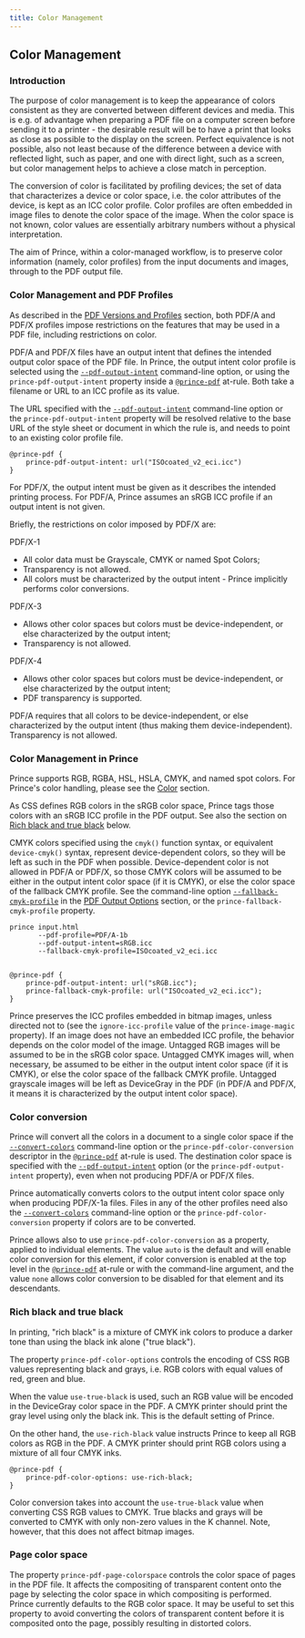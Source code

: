 ```yaml
---
title: Color Management
---
```


Color Management
----------------

### Introduction

The purpose of color management is to keep the appearance of colors consistent as they are converted between different devices and media. This is e.g. of advantage when preparing a PDF file on a computer screen before sending it to a printer - the desirable result will be to have a print that looks as close as possible to the display on the screen. Perfect equivalence is not possible, also not least because of the difference between a device with reflected light, such as paper, and one with direct light, such as a screen, but color management helps to achieve a close match in perception.

The conversion of color is facilitated by profiling devices; the set of data that characterizes a device or color space, i.e. the color attributes of the device, is kept as an ICC color profile. Color profiles are often embedded in image files to denote the color space of the image. When the color space is not known, color values are essentially arbitrary numbers without a physical interpretation.

The aim of Prince, within a color-managed workflow, is to preserve color information (namely, color profiles) from the input documents and images, through to the PDF output file.

### Color Management and PDF Profiles

As described in the [PDF Versions and Profiles](pdf-profiles.md#pdf-profiles) section, both PDF/A and PDF/X profiles impose restrictions on the features that may be used in a PDF file, including restrictions on color.

PDF/A and PDF/X files have an output intent that defines the intended output color space of the PDF file. In Prince, the output intent color profile is selected using the [`--pdf-output-intent`](doc-refs.md#cl-pdf-output-intent) command-line option, or using the `prince-pdf-output-intent` property inside a [`@prince-pdf`](doc-refs.md#at-prince-pdf) at-rule. Both take a filename or URL to an ICC profile as its value.

The URL specified with the [`--pdf-output-intent`](doc-refs.md#cl-pdf-output-intent) command-line option or the `prince-pdf-output-intent` property will be resolved relative to the base URL of the style sheet or document in which the rule is, and needs to point to an existing color profile file.


    @prince-pdf {
        prince-pdf-output-intent: url("ISOcoated_v2_eci.icc")
    }

For PDF/X, the output intent must be given as it describes the intended printing process. For PDF/A, Prince assumes an sRGB ICC profile if an output intent is not given.

Briefly, the restrictions on color imposed by PDF/X are:

PDF/X-1  
-   All color data must be Grayscale, CMYK or named Spot Colors;
-   Transparency is not allowed.
-   All colors must be characterized by the output intent - Prince implicitly performs color conversions.

PDF/X-3  
-   Allows other color spaces but colors must be device-independent, or else characterized by the output intent;
-   Transparency is not allowed.

PDF/X-4  
-   Allows other color spaces but colors must be device-independent, or else characterized by the output intent;
-   PDF transparency is supported.

PDF/A requires that all colors to be device-independent, or else characterized by the output intent (thus making them device-independent). Transparency is not allowed.

### Color Management in Prince

Prince supports RGB, RGBA, HSL, HSLA, CMYK, and named spot colors. For Prince's color handling, please see the [Color](color.md#color) section.

As CSS defines RGB colors in the sRGB color space, Prince tags those colors with an sRGB ICC profile in the PDF output. See also the section on [Rich black and true black](color-management.md#rich-true-black) below.

CMYK colors specified using the `cmyk()` function syntax, or equivalent `device-cmyk()` syntax, represent device-dependent colors, so they will be left as such in the PDF when possible. Device-dependent color is not allowed in PDF/A or PDF/X, so those CMYK colors will be assumed to be either in the output intent color space (if it is CMYK), or else the color space of the fallback CMYK profile. See the command-line option [`--fallback-cmyk-profile`](doc-refs.md#cl-fallback-cmyk-profile) in the [PDF Output Options](doc-refs.md#cmd-pdf) section, or the `prince-fallback-cmyk-profile` property.

    prince input.html
           --pdf-profile=PDF/A-1b
           --pdf-output-intent=sRGB.icc
           --fallback-cmyk-profile=ISOcoated_v2_eci.icc


    @prince-pdf {
        prince-pdf-output-intent: url("sRGB.icc");
        prince-fallback-cmyk-profile: url("ISOcoated_v2_eci.icc");
    }

Prince preserves the ICC profiles embedded in bitmap images, unless directed not to (see the `ignore-icc-profile` value of the `prince-image-magic` property). If an image does not have an embedded ICC profile, the behavior depends on the color model of the image. Untagged RGB images will be assumed to be in the sRGB color space. Untagged CMYK images will, when necessary, be assumed to be either in the output intent color space (if it is CMYK), or else the color space of the fallback CMYK profile. Untagged grayscale images will be left as DeviceGray in the PDF (in PDF/A and PDF/X, it means it is characterized by the output intent color space).

### Color conversion

Prince will convert all the colors in a document to a single color space if the [`--convert-colors`](doc-refs.md#cl-convert-colors) command-line option or the `prince-pdf-color-conversion` descriptor in the [`@prince-pdf`](doc-refs.md#at-prince-pdf) at-rule is used. The destination color space is specified with the [`--pdf-output-intent`](doc-refs.md#cl-pdf-output-intent) option (or the `prince-pdf-output-intent` property), even when not producing PDF/A or PDF/X files.

Prince automatically converts colors to the output intent color space only when producing PDF/X-1a files. Files in any of the other profiles need also the [`--convert-colors`](doc-refs.md#cl-convert-colors) command-line option or the `prince-pdf-color-conversion` property if colors are to be converted.

Prince allows also to use `prince-pdf-color-conversion` as a property, applied to individual elements. The value `auto` is the default and will enable color conversion for this element, if color conversion is enabled at the top level in the [`@prince-pdf`](doc-refs.md#at-prince-pdf) at-rule or with the command-line argument, and the value `none` allows color conversion to be disabled for that element and its descendants.

### Rich black and true black

In printing, "rich black" is a mixture of CMYK ink colors to produce a darker tone than using the black ink alone ("true black").

The property `prince-pdf-color-options` controls the encoding of CSS RGB values representing black and grays, i.e. RGB colors with equal values of red, green and blue.

When the value `use-true-black` is used, such an RGB value will be encoded in the DeviceGray color space in the PDF. A CMYK printer should print the gray level using only the black ink. This is the default setting of Prince.

On the other hand, the `use-rich-black` value instructs Prince to keep all RGB colors as RGB in the PDF. A CMYK printer should print RGB colors using a mixture of all four CMYK inks.


    @prince-pdf {
        prince-pdf-color-options: use-rich-black;
    }

Color conversion takes into account the `use-true-black` value when converting CSS RGB values to CMYK. True blacks and grays will be converted to CMYK with only non-zero values in the K channel. Note, however, that this does not affect bitmap images.

### Page color space

The property `prince-pdf-page-colorspace` controls the color space of pages in the PDF file. It affects the compositing of transparent content onto the page by selecting the color space in which compositing is performed. Prince currently defaults to the RGB color space. It may be useful to set this property to avoid converting the colors of transparent content before it is composited onto the page, possibly resulting in distorted colors.

